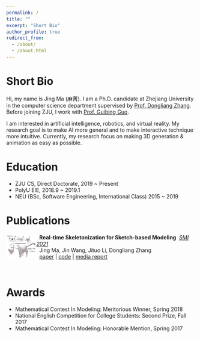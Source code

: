 ```yaml
---
permalink: /
title: ""
excerpt: "Short Bio"
author_profile: true
redirect_from: 
  - /about/
  - /about.html
---
```


Short Bio
======
Hi, my name is Jing Ma (麻菁). I am a Ph.D. candidate at Zhejiang University in the computer science department 
supervised by [Prof. Dongliang Zhang](https://person.zju.edu.cn/en/0012126#0). 
Before joining ZJU, I work with [Prof. Guibing Guo](https://guoguibing.github.io/).

I am interested in artificial intelligence, robotics, and virtual reality.
My research goal is to make AI more general and to make interactive technique more intuitive.
Currently, my research focus on making 3D generation & animation as easy as possible.

Education
======
- ZJU CS, Direct Doctorate, 2019 ~ Present
- PolyU EIE, 2018.9 ~ 2019.1
- NEU (BSc, Software Engineering, International Class) 2015 ~ 2019


Publications
======
<img width="80" align="left" src="../images/RealSkel.png"/> 

&nbsp; __Real-time Skeletonization for Sketch-based Modeling__ &nbsp;*[SMI 2021](https://smi2021.github.io/)*<br/>
&nbsp;  Jing Ma, Jin Wang, Jituo Li, Dongliang Zhang <br/>
&nbsp;  [paper](https://dl.acm.org/doi/abs/10.1016/j.cag.2021.11.005) | [code](https://github.com/jingma-git/RealSkel) | [media report](https://baijiahao.baidu.com/s?id=1718376969935755339&wfr=spider&for=pc)

<br/>

Awards
======
- Mathematical Contest In Modeling: Meritorious Winner, Spring 2018
- National English Competition for College Students: Second Prize, Fall 2017
- Mathematical Contest In Modeling: Honorable Mention, Spring 2017

